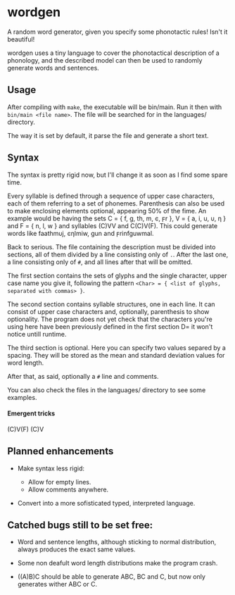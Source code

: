 # wordgen

A random word generator, given you specify some phonotactic rules! Isn't it beautiful!

wordgen uses a tiny language to cover the phonotactical description of a phonology, and the described model can then be used to randomly generate words and sentences.

## Usage

After compiling with `make`, the executable will be bin/main. Run it then with `bin/main <file name>`. The file will be searched for in the languages/ directory.

The way it is set by default, it parse the file and generate a short text. 

## Syntax

The syntax is pretty rigid now, but I'll change it as soon as I find some spare time.

Every syllable is defined through a sequence of upper case characters, each of them referring to a set of phonemes. Parenthesis can also be used to make enclosing elements optional, appearing 50% of the fime.
An example would be having the sets C = { f, g, th, m, ͼ, ϝr }, V = { a, i, u, υ, η } and F = { n, l, w } and syllables (C)VV and C(C)V(F). This could generate words like faathmυj, ͼηlmiw, gun and ϝrinfguwmal.

Back to serious. The file containing the description must be divided into sections, all of them divided by a line consisting only of `.`. After the last one, a line consisting only of `#`, and all lines after that will be omitted.

The first section contains the sets of glyphs and the single character, upper case name you give it, following the pattern `<Char> = { <list of glyphs, separated with commas> }`.

The second section contains syllable structures, one in each line. It can consist of upper case characters and, optionally, parenthesis to show optionality.
The program does not yet check that the characters you're using here have been previously defined in the first section D= it won't notice untill runtime.

The third section is optional. Here you can specify two values separed by a spacing. They will be stored as the mean and standard deviation values for word length.

After that, as said, optionally a `#` line and comments.

You can also check the files in the languages/ directory to see some examples.

#### Emergent tricks

(C)V(F) (C)V

## Planned enhancements

* Make syntax less rigid:
	* Allow for empty lines.
	* Allow comments anywhere.

* Convert into a more sofisticated typed, interpreted language.

## Catched bugs still to be set free:

* Word and sentence lengths, although sticking to normal distribution, always produces the exact same values.

* Some non deafult word length distributions make the program crash.

* ((A)B)C should be able to generate ABC, BC and C, but now only generates wither ABC or C.
